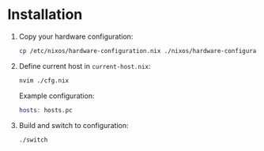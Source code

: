 # Installation

1. Copy your hardware configuration:
    ```bash
    cp /etc/nixos/hardware-configuration.nix ./nixos/hardware-configuration.nix
    ```

2. Define current host in `current-host.nix`:
    ```bash
    nvim ./cfg.nix
    ```

    Example configuration:
    ```nix
    hosts: hosts.pc
    ```

3. Build and switch to configuration:
    ```
    ./switch
    ```
